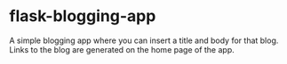 # flask-blogging-app
A simple blogging app where you can insert a title and body for that blog.
Links to the blog are generated on the home page of the app.
